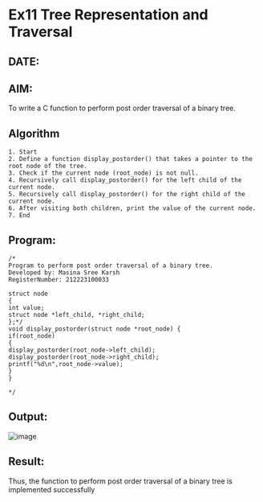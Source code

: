 # Ex11 Tree Representation and Traversal
## DATE:
## AIM:
To write a C function to perform post order traversal of a binary tree.

## Algorithm
```
1. Start 
2. Define a function display_postorder() that takes a pointer to the root node of the tree. 
3. Check if the current node (root_node) is not null. 
4. Recursively call display_postorder() for the left child of the current node. 
5. Recursively call display_postorder() for the right child of the current node. 
6. After visiting both children, print the value of the current node. 
7. End
```
## Program:
```
/*
Program to perform post order traversal of a binary tree.
Developed by: Masina Sree Karsh
RegisterNumber: 212223100033

struct node 
{ 
int value; 
struct node *left_child, *right_child; 
};*/ 
void display_postorder(struct node *root_node) { 
if(root_node) 
{ 
display_postorder(root_node->left_child); 
display_postorder(root_node->right_child); 
printf("%d\n",root_node->value); 
} 
} 

*/
```

## Output:

![image](https://github.com/user-attachments/assets/3925030a-4e32-4083-9b9b-db11c6c53d7e)


## Result:
Thus, the function to perform post order traversal of a binary tree is implemented successfully
